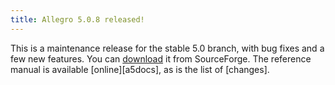 ```yaml
---
title: Allegro 5.0.8 released!
---
```


This is a maintenance release for the stable 5.0 branch,
with bug fixes and a few new features.
You can
[download](http://sourceforge.net/projects/alleg/files/allegro/5.0.8/)
it from SourceForge.
The reference manual is available [online][a5docs],
as is the list of [changes].
